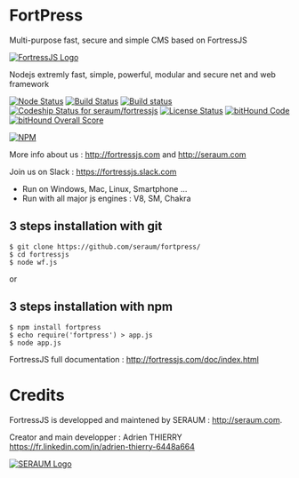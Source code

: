 # FortPress

Multi-purpose fast, secure and simple CMS based on FortressJS

[![FortressJS Logo](http://fortressjs.com/images/uploads/logo.png)](http://fortressjs.com/)

Nodejs extremly fast, simple, powerful, modular and secure net and web framework

[![Node Status](https://img.shields.io/badge/NodeJS-0.10%20&%20%3E-green.svg)](https://travis-ci.org/seraum/fortressjs)
[![Build Status](https://img.shields.io/travis/seraum/fortressjs/master.svg?label=Linux)](https://travis-ci.org/seraum/fortressjs)
[![Build status](https://img.shields.io/appveyor/ci/adrien-thierry/fortressjs/master.svg?label=Windows)](https://ci.appveyor.com/project/adrien-thierry/fortressjs)
[![Codeship Status for seraum/fortressjs](https://codeship.com/projects/d68c9340-e907-0133-4de9-226489e381a7/status?branch=master)](https://codeship.com/projects/147395)
[![License Status](https://img.shields.io/badge/License-AGPL-blue.svg)](https://github.com/seraum/fortressjs)
[![bitHound Code](https://www.bithound.io/github/seraum/fortressjs/badges/code.svg)](https://www.bithound.io/github/seraum/fortressjs)
[![bitHound Overall Score](https://www.bithound.io/github/seraum/fortressjs/badges/score.svg)](https://www.bithound.io/github/seraum/fortressjs)

[![NPM](https://nodei.co/npm/fortressjs.png?downloads=true&downloadRank=true&stars=true)](https://nodei.co/npm/fortressjs/)

More info about us : http://fortressjs.com and http://seraum.com

Join us on Slack : https://fortressjs.slack.com


* Run on Windows, Mac, Linux, Smartphone ...
* Run with all major js engines : V8, SM, Chakra

3 steps installation with git
-----------------------------

```
$ git clone https://github.com/seraum/fortpress/
$ cd fortressjs
$ node wf.js
```

or

3 steps installation with npm
-----------------------------

```
$ npm install fortpress
$ echo require('fortpress') > app.js
$ node app.js
```


FortressJS full documentation : http://fortressjs.com/doc/index.html

# Credits

FortressJS is developped and maintened by SERAUM : http://seraum.com.


Creator and main developper : Adrien THIERRY https://fr.linkedin.com/in/adrien-thierry-6448a664

[![SERAUM Logo](http://seraum.com/images/uploads/seraum_logo.png)](http://seraum.com/)

[travis-image]: https://img.shields.io/travis/seraum/fortressjs/master.svg?label=Linux
[travis-url]: https://travis-ci.org/seraum/fortressjs
[appveyor-image]: https://img.shields.io/appveyor/ci/adrien-thierry/fortressjs/master.svg?label=Windows
[appveyor-url]: https://ci.appveyor.com/project/adrien-thierry/fortressjs
